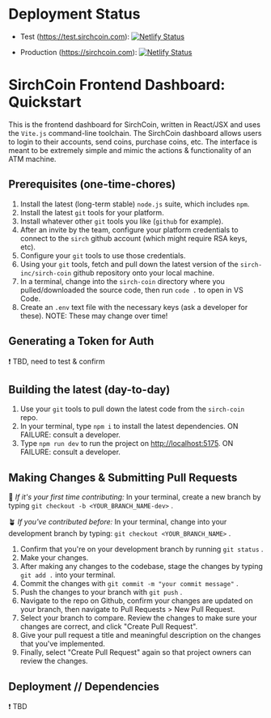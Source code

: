 # Deployment Status
* Test (https://test.sirchcoin.com): [![Netlify Status](https://api.netlify.com/api/v1/badges/b698fbd0-b01b-43a5-8aa7-7586633a38a6/deploy-status)](https://app.netlify.com/sites/test-sirchcoin/deploys)

* Production (https://sirchcoin.com): [![Netlify Status](https://api.netlify.com/api/v1/badges/a61cc530-886d-4ceb-b386-bc37b9cddc78/deploy-status)](https://app.netlify.com/sites/sirch-coin/deploys)

# SirchCoin Frontend Dashboard: Quickstart

This is the frontend dashboard for SirchCoin, written in React/JSX and uses the `Vite.js` command-line toolchain. The SirchCoin dashboard allows users to login to their accounts, send coins, purchase coins, etc. The interface is meant to be extremely simple and mimic the actions & functionality of an ATM machine.

## Prerequisites (one-time-chores)

1. Install the latest (long-term stable) `node.js` suite, which includes `npm`.
2. Install the latest `git` tools for your platform.
3. Install whatever other `git` tools you like (`github` for example).
4. After an invite by the team, configure your platform credentials to connect to the `sirch` github account (which might require RSA keys, etc).
5. Configure your `git` tools to use those credentials.
6. Using your `git` tools, fetch and pull down the latest version of the `sirch-inc/sirch-coin` github repository onto your local machine.
7. In a terminal, change into the `sirch-coin` directory where you pulled/downloaded the source code, then run `code .` to open in VS Code.
8. Create an `.env` text file with the necessary keys (ask a developer for these). NOTE: These may change over time!

## Generating a Token for Auth

❗ TBD, need to test & confirm

## Building the latest (day-to-day)

1. Use your `git` tools to pull down the latest code from the `sirch-coin` repo.
2. In your terminal, type `npm i` to install the latest dependencies. ON FAILURE: consult a developer.
3. Type `npm run dev` to run the project on [http://localhost:5175](http://localhost:5173). ON FAILURE: consult a developer.

## Making Changes & Submitting Pull Requests

🌱 _If it's your first time contributing:_ In your terminal, create a new branch by typing `git checkout -b <YOUR_BRANCH_NAME-dev>` .

🪴 _If you've contributed before:_
In your terminal, change into your development branch by typing: `git checkout <YOUR_BRANCH_NAME>` .

1. Confirm that you're on your development branch by running `git status` .
2. Make your changes.
3. After making any changes to the codebase, stage the changes by typing `git add .` into your terminal.
4. Commit the changes with `git commit -m "your commit message"` .
5. Push the changes to your branch with `git push` .
6. Navigate to the repo on Github, confirm your changes are updated on your branch, then navigate to Pull Requests > New Pull Request.
7. Select your branch to compare. Review the changes to make sure your changes are correct, and click "Create Pull Request".
8. Give your pull request a title and meaningful description on the changes that you've implemented.
9. Finally, select "Create Pull Request" again so that project owners can review the changes.

## Deployment // Dependencies

❗ TBD
